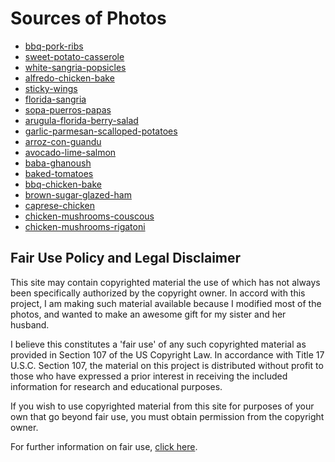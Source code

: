 # Sources of Photos

-  [bbq-pork-ribs](http://www.recipestation.com/wp-content/uploads/sites/736/2015/09/dreamstime_s_9613497.jpg)
-  [sweet-potato-casserole](https://search.chow.com/thumbnail/640/0/www.chowstatic.com/assets/recipe_photos/30197_sweet_potato_casserole.jpg)
-  [white-sangria-popsicles](http://www.bourbonandhoney.com/wp-content/uploads/2014/06/Mango-Lime-White-Sangria-Popsicles-BourbonAndHoney.com-1-e1403750594690.jpg)
-  [alfredo-chicken-bake](https://images-gmi-pmc.edge-generalmills.com/da38d508-e52d-4fb1-8754-8365821b591b.jpg)
-  [sticky-wings](http://lh3.ggpht.com/_OaYG005JPDs/THrXcAWINxI/AAAAAAAABxg/g1NeurAIrLk/s640/Asian%20Sticky%20Wings%20close.jpg)
-  [florida-sangria](https://lh3.googleusercontent.com/l03saKXbP2Q0ghBGKfajqxl-G-0G5NsAmH9D69IfRw93HdX1enLOxxl6defw4fV1tUh_JArtXvv9UHRy6oAYSwGwORfl7JMXwKQwoSTF=w800-l68)
-  [sopa-puerros-papas](http://images-gmi-pmc.edge-generalmills.com/9b91505a-6926-4486-8479-c264156f33a4.jpg)
-  [arugula-florida-berry-salad](https://i0.wp.com/d2w079qmvzh0vc.cloudfront.net/opportunities/790/blog_images/Florida_Arugula__Berry_and_Citrus_Salad_small.jpg?ssl=1)
-  [garlic-parmesan-scalloped-potatoes](https://www.chocolatemoosey.com/wp-content/uploads/2016/11/Garlic-Parmesan-Au-Gratin-Potatoes-photo-8542.jpg)
-  [arroz-con-guandu](https://c1.staticflickr.com/7/6058/6348039773_39ed02b654_b.jpg)
-  [avocado-lime-salmon](https://diyprojects.com/wp-content/uploads/2016/05/Avocado-Lime-Salmon.jpg)
- [baba-ghanoush](http://toriavey.com/images/2011/06/Baba-Ghanoush-9-640x408.jpg)
- [baked-tomatoes](https://paleoleap.com/pictures/j-paleo/roasted-tomatoes/roasted-tomatoes-main.jpg)
- [bbq-chicken-bake](http://3.bp.blogspot.com/-_RYm1UddUbo/T7MT3SnGtfI/AAAAAAAADHI/a0eQODL2DFQ/s1600/DSC01402.JPG)
- [brown-sugar-glazed-ham](http://www.thecookingmom.com/wp-content/uploads/2013/03/Brown-Sugar-and-Mustard-Glazed-Ham-700x468.jpg)
- [caprese-chicken](https://www.the-girl-who-ate-everything.com/wp-content/uploads/blogger/-132OEZ2SkWo/UBS9tzkPI6I/AAAAAAAAJIs/y-at_c7bmeA/s1600/IMG_7782.JPG)
- [chicken-mushrooms-couscous](https://realfood.tesco.com/media/images/wild-mushroom-israeli-couscous-l-c9b26d25-62b0-41df-9eba-aae41a0f1163-0-1400x919.jpg)
- [chicken-mushrooms-rigatoni](https://search.chow.com/thumbnail/1280/800/www.chowstatic.com/assets/recipe_photos/30671_creamy_rigatoni_chicken_mushrooms.jpg)

## Fair Use Policy and Legal Disclaimer

This site may contain copyrighted material the use of which has not always been
specifically authorized by the copyright owner. In accord with this project,
I am making such material available because I modified most of the photos, and
wanted to make an awesome gift for my sister and her husband.

I believe this constitutes a 'fair use' of any such copyrighted material as
provided in Section 107 of the US Copyright Law. In accordance with
Title 17 U.S.C. Section 107, the material on this project is distributed without
profit to those who have expressed a prior interest in receiving the included
information for research and educational purposes.

If you wish to use copyrighted material from this site for purposes of your own
that go beyond fair use, you must obtain permission from the copyright owner.

For further information on fair use, [click here](http://www4.law.cornell.edu/uscode/html/uscode17/usc_sec_17_00000107----000-.html).
